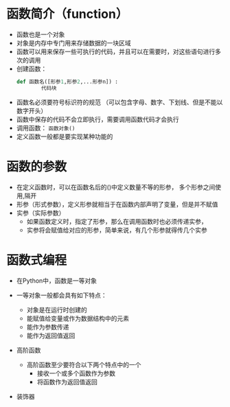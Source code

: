 # 函数简介（function）
- 函数也是一个对象
- 对象是内存中专门用来存储数据的一块区域
- 函数可以用来保存一些可执行的代码，并且可以在需要时，对这些语句进行多次的调用
- 创建函数：
    ```python
    def 函数名([形参1,形参2,...形参n]) :
            代码块
    ```
- 函数名必须要符号标识符的规范 （可以包含字母、数字、下划线、但是不能以数字开头）    
- 函数中保存的代码不会立即执行，需要调用函数代码才会执行
- 调用函数：
    ```函数对象()```
- 定义函数一般都是要实现某种功能的    


# 函数的参数
- 在定义函数时，可以在函数名后的()中定义数量不等的形参， 多个形参之间使用,隔开
- 形参（形式参数），定义形参就相当于在函数内部声明了变量，但是并不赋值
- 实参（实际参数）
    - 如果函数定义时，指定了形参，那么在调用函数时也必须传递实参，
    - 实参将会赋值给对应的形参，简单来说，有几个形参就得传几个实参


# 函数式编程
- 在Python中，函数是一等对象
- 一等对象一般都会具有如下特点：
    + 对象是在运行时创建的
    + 能赋值给变量或作为数据结构中的元素
    + 能作为参数传递
    + 能作为返回值返回
- 高阶函数
    - 高阶函数至少要符合以下两个特点中的一个
      + 接收一个或多个函数作为参数
      + 将函数作为返回值返回 

- 装饰器